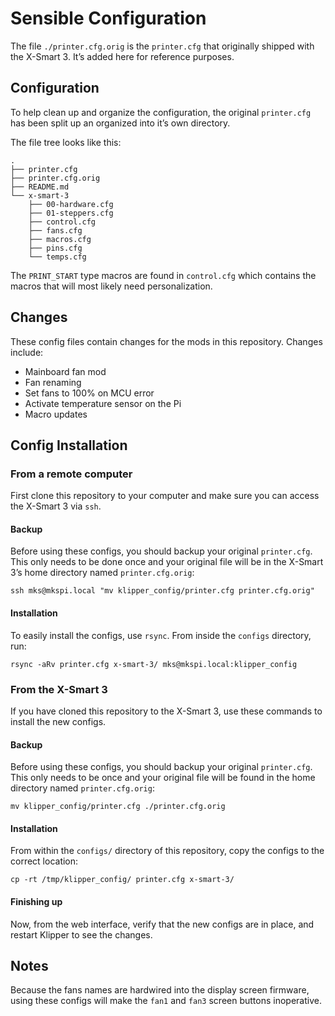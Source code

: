 # Sensible Configuration

The file `./printer.cfg.orig` is the `printer.cfg` that originally
shipped with the X-Smart 3. It’s added here for reference purposes.

## Configuration

To help clean up and organize the configuration, the original
`printer.cfg` has been split up an organized into it’s own directory.

The file tree looks like this:

    .
    ├── printer.cfg
    ├── printer.cfg.orig
    ├── README.md
    └── x-smart-3
        ├── 00-hardware.cfg
        ├── 01-steppers.cfg
        ├── control.cfg
        ├── fans.cfg
        ├── macros.cfg
        ├── pins.cfg
        └── temps.cfg

The `PRINT_START` type macros are found in `control.cfg` which contains
the macros that will most likely need personalization.

## Changes

These config files contain changes for the mods in this repository.
Changes include:

- Mainboard fan mod
- Fan renaming
- Set fans to 100% on MCU error
- Activate temperature sensor on the Pi
- Macro updates

## Config Installation

### From a remote computer

First clone this repository to your computer and make sure you can
access the X-Smart 3 via `ssh`.

#### Backup

Before using these configs, you should backup your original
`printer.cfg`. This only needs to be done once and your original file
will be in the X-Smart 3’s home directory named `printer.cfg.orig`:

    ssh mks@mkspi.local "mv klipper_config/printer.cfg printer.cfg.orig"

#### Installation

To easily install the configs, use `rsync`. From inside the `configs`
directory, run:

    rsync -aRv printer.cfg x-smart-3/ mks@mkspi.local:klipper_config

### From the X-Smart 3

If you have cloned this repository to the X-Smart 3, use these commands
to install the new configs.

#### Backup

Before using these configs, you should backup your original
`printer.cfg`. This only needs to be once and your original file will be
found in the home directory named `printer.cfg.orig`:

    mv klipper_config/printer.cfg ./printer.cfg.orig

#### Installation

From within the `configs/` directory of this repository, copy the
configs to the correct location:

    cp -rt /tmp/klipper_config/ printer.cfg x-smart-3/

#### Finishing up

Now, from the web interface, verify that the new configs are in place,
and restart Klipper to see the changes.

## Notes

Because the fans names are hardwired into the display screen firmware,
using these configs will make the `fan1` and `fan3` screen buttons
inoperative.
